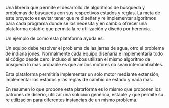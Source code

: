 Una librería que permite el desarrollo de algoritmos de búsqueda y problemas de búsqueda con sus respectivos estados y reglas. La meta de este proyecto es evitar tener que re diseñar y re implementar algoritmos para cada programa donde se los necesita y en cambio ofrecer una plataforma estable que permita la re utilización y diseño por herencia.

Un ejemplo de como esta plataforma ayuda es:

Un equipo debe resolver el problema de las jarras de agua, otro el problema de indiana jones. Normalmente cada equipo diseñaría e implementaría todo el código desde cero, incluso si ambos utilizan el mismo algoritmo de búsqueda lo mas probable es que ambos motores no sean intercambiables.

Esta plataforma permitiría implementar un solo motor mediante extensión, implementar los estados y las reglas de cambio de estado y nada mas.

En resumen lo que propone esta plataforma es lo mismo que proponen los patrones de diseño, utilizar una solución genérica, estable y que permite su re utilización para diferentes instancias de un mismo problema.
